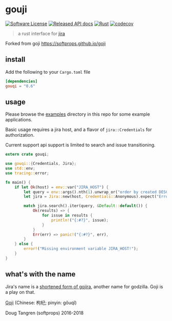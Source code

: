 # gouji

[![Software License](https://img.shields.io/badge/license-MIT-brightgreen.svg)](LICENSE)
[![Released API docs](https://img.shields.io/docsrs/gouqi/latest)](http://docs.rs/gouqi)
[![Rust](https://github.com/wunderfrucht/gouqi/actions/workflows/rust.yml/badge.svg)](https://github.com/wunderfrucht/gouqi/actions/workflows/rust.yml)
[![codecov](https://codecov.io/gh/wunderfrucht/gouqi/branch/main/graph/badge.svg?token=uAQXWlybzJ)](https://codecov.io/gh/wunderfrucht/gouqi)

> a rust interface for [jira](https://www.atlassian.com/software/jira)

Forked from goji <https://softprops.github.io/goji>

## install

Add the following to your `Cargo.toml` file

```toml
[dependencies]
gouqi = "0.6"
```

## usage

Please browse the [examples](examples/) directory in this repo for some example applications.

Basic usage requires a jira host, and a flavor of `jira::Credentials` for authorization.

Current support api support is limited to search and issue transitioning.

```rust
extern crate gouqi;

use gouqi::{Credentials, Jira};
use std::env;
use tracing::error;

fn main() { 
    if let Ok(host) = env::var("JIRA_HOST") {
        let query = env::args().nth(1).unwrap_or("order by created DESC".to_owned());
        let jira = Jira::new(host, Credentials::Anonymous).expect("Error initializing Jira");

        match jira.search().iter(query, &Default::default()) {
            Ok(results) => {
                for issue in results {
                    println!("{:#?}", issue);
                }
            }
            Err(err) => panic!("{:#?}", err),
        }
    } else {
        error!("Missing environment variable JIRA_HOST!");
    }
}
```

## what's with the name

Jira's name is a [shortened form of gojira](https://en.wikipedia.org/wiki/Jira_(software)),
another name for godzilla. Goji is a play on that.

[Goji](https://en.wikipedia.org/wiki/Goji) (Chinese: 枸杞; pinyin: gǒuqǐ)

Doug Tangren (softprops) 2016-2018
